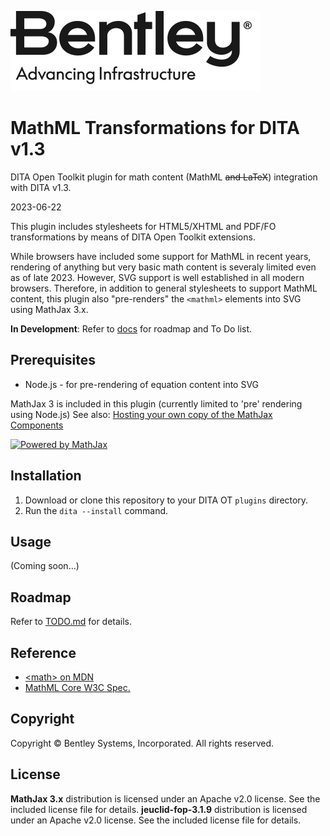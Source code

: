![Bentley logo](image/Bentley_logo.svg)
# MathML Transformations for DITA v1.3

DITA Open Toolkit plugin for math content (MathML ~~and LaTeX~~) integration with DITA v1.3.

2023-06-22

This plugin includes stylesheets for HTML5/XHTML and PDF/FO transformations by means of DITA Open Toolkit extensions.

While browsers have included some support for MathML in recent years, rendering of anything but very basic math content is severaly limited even as of late 2023. However, SVG support is well established in all modern browsers. Therefore, in addition to general stylesheets to support MathML content, this plugin also "pre-renders" the `<mathml>` elements into SVG using MathJax 3.x.

**In Development**: Refer to [docs](docs/index.md) for roadmap and To Do list.

## Prerequisites

- Node.js - for pre-rendering of equation content into SVG

MathJax 3 is included in this plugin (currently limited to 'pre' rendering using Node.js)
   See also: [Hosting your own copy of the MathJax Components](https://www.npmjs.com/package/mathjax#hosting-your-own-copy-of-the-mathjax-components)

[![Powered by MathJax](https://www.mathjax.org/badge/badge.gif "Powered by MathJax")](https://www.mathjax.org)

## Installation

1. Download or clone this repository to your DITA OT `plugins` directory.
2. Run the `dita --install` command.

## Usage

(Coming soon…)

## Roadmap

Refer to [TODO.md](docs/TODO.md) for details.

## Reference
* [&lt;math&gt; on MDN](https://developer.mozilla.org/en-US/docs/Web/MathML/Element/math)
* [MathML Core W3C Spec.](https://w3c.github.io/mathml-core/)

## Copyright

Copyright © Bentley Systems, Incorporated. All rights reserved.

## License

**MathJax 3.x** distribution is licensed under an Apache v2.0 license. See the included license file for details.
**jeuclid-fop-3.1.9** distribution is licensed under an Apache v2.0 license. See the included license file for details.
